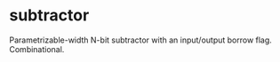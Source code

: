# subtractor

Parametrizable-width N-bit subtractor with an input/output borrow flag. Combinational.
